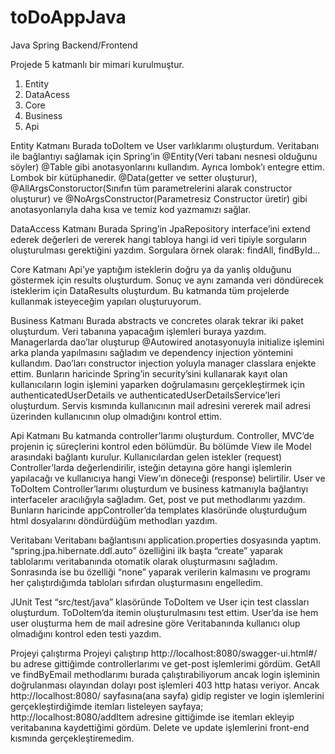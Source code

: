 # toDoAppJava

Java Spring Backend/Frontend

Projede 5 katmanlı bir mimari kurulmuştur.
1.	Entity
2.	DataAcess
3.	Core
4.	Business
5.	Api

Entity Katmanı
Burada toDoItem ve User varlıklarımı oluşturdum.
Veritabanı ile bağlantıyı sağlamak için Spring’in @Entity(Veri tabanı nesnesi olduğunu söyler) @Table gibi anotasyonlarını kullandım. Ayrıca lombok’ı entegre ettim. Lombok bir kütüphanedir. @Data(getter ve setter oluşturur), @AllArgsConstoructor(Sınıfın tüm parametrelerini alarak constructor oluşturur) ve @NoArgsConstructor(Parametresiz Constructor üretir) gibi anotasyonlarıyla daha kısa ve temiz kod yazmamızı sağlar. 

DataAccess Katmanı
Burada Spring’in JpaRepository interface’ini extend ederek değerleri de vererek hangi tabloya hangi id veri tipiyle sorguların oluşturulması gerektiğini yazdım. Sorgulara örnek olarak: findAll, findById…

Core Katmanı
Api’ye yaptığım isteklerin doğru ya da yanlış olduğunu göstermek için results oluşturdum. Sonuç ve aynı zamanda veri döndürecek isteklerim için DataResults oluşturdum. Bu katmanda tüm projelerde kullanmak isteyeceğim yapıları oluşturuyorum.

Business Katmanı
Burada abstracts ve concretes olarak tekrar iki paket oluşturdum. Veri tabanına yapacağım işlemleri buraya yazdım. Managerlarda dao’lar oluşturup @Autowired anotasyonuyla initialize işlemini arka planda yapılmasını sağladım ve dependency injection yöntemini kullandım. Dao’ları constructor injection yoluyla manager classlara enjekte ettim. Bunların haricinde Spring’in security’sini kullanarak kayıt olan kullanıcıların login işlemini yaparken doğrulamasını gerçekleştirmek için authenticatedUserDetails ve authenticatedUserDetailsService’leri oluşturdum. Servis kısmında kullanıcının mail adresini vererek mail adresi üzerinden kullanıcının olup olmadığını kontrol ettim.

Api Katmanı 
Bu katmanda controller’larımı oluşturdum. Controller, MVC’de projenin iç süreçlerini kontrol eden bölümdür. Bu bölümde View ile Model arasındaki bağlantı kurulur. Kullanıcılardan gelen istekler (request) Controller’larda değerlendirilir, isteğin detayına göre hangi işlemlerin yapılacağı ve kullanıcıya hangi View’ın döneceği (response) belirtilir. User ve ToDoItem Controller’larımı oluşturdum ve business katmanıyla bağlantıyı interfaceler aracılığıyla sağladım. Get, post ve put methodlarımı yazdım. Bunların haricinde appController’da templates klasöründe oluşturduğum html dosyalarını döndürdüğüm methodları yazdım. 

Veritabanı
Veritabanı bağlantısını application.properties dosyasında yaptım. “spring.jpa.hibernate.ddl.auto” özelliğini ilk başta “create” yaparak tablolarımı veritabanında otomatik olarak oluşturmasını sağladım. Sonrasında ise bu özelliği “none” yaparak verilerin kalmasını ve programı her çalıştırdığımda tabloları sıfırdan oluşturmasını engelledim.

JUnit Test
“src/test/java” klasöründe ToDoItem ve User için test classları oluşturdum. ToDoItem’da itemin oluşturulmasını test ettim. User’da ise hem user oluşturma hem de mail adresine göre Veritabanında kullanıcı olup olmadığını kontrol eden testi yazdım.

Projeyi çalıştırma
Projeyi çalıştırıp http://localhost:8080/swagger-ui.html#/ bu adrese gittiğimde controllerlarımı ve get-post işlemlerimi gördüm. GetAll ve findByEmail methodlarımı burada çalıştırabiliyorum ancak login işleminin doğrulanması olayından dolayı post işlemleri 403 http hatası veriyor. Ancak http://localhost:8080/ sayfasına(ana sayfa) gidip register ve login işlemlerini gerçekleştirdiğimde itemları listeleyen sayfaya; http://localhost:8080/addItem adresine gittiğimde ise itemları ekleyip veritabanına kaydettiğimi gördüm. Delete ve update işlemlerini front-end kısmında gerçekleştiremedim. 
